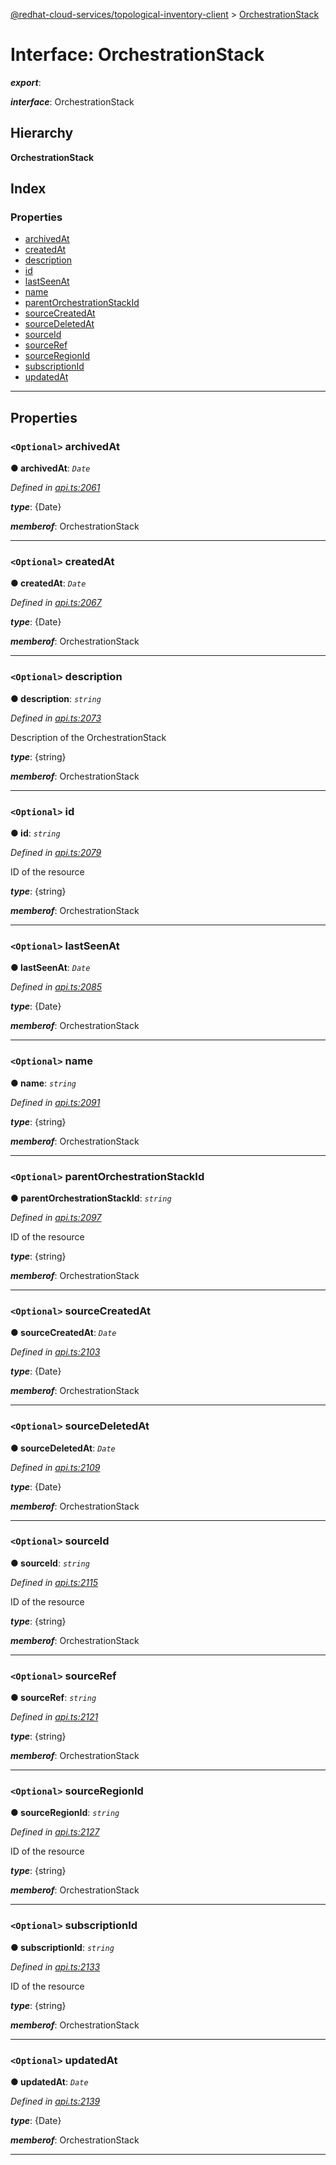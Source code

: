 [@redhat-cloud-services/topological-inventory-client](../README.md) > [OrchestrationStack](../interfaces/orchestrationstack.md)

# Interface: OrchestrationStack

*__export__*: 

*__interface__*: OrchestrationStack

## Hierarchy

**OrchestrationStack**

## Index

### Properties

* [archivedAt](orchestrationstack.md#archivedat)
* [createdAt](orchestrationstack.md#createdat)
* [description](orchestrationstack.md#description)
* [id](orchestrationstack.md#id)
* [lastSeenAt](orchestrationstack.md#lastseenat)
* [name](orchestrationstack.md#name)
* [parentOrchestrationStackId](orchestrationstack.md#parentorchestrationstackid)
* [sourceCreatedAt](orchestrationstack.md#sourcecreatedat)
* [sourceDeletedAt](orchestrationstack.md#sourcedeletedat)
* [sourceId](orchestrationstack.md#sourceid)
* [sourceRef](orchestrationstack.md#sourceref)
* [sourceRegionId](orchestrationstack.md#sourceregionid)
* [subscriptionId](orchestrationstack.md#subscriptionid)
* [updatedAt](orchestrationstack.md#updatedat)

---

## Properties

<a id="archivedat"></a>

### `<Optional>` archivedAt

**● archivedAt**: *`Date`*

*Defined in [api.ts:2061](https://github.com/karelhala/javascript-clients/blob/master/packages/topological-inventory/api.ts#L2061)*

*__type__*: {Date}

*__memberof__*: OrchestrationStack

___
<a id="createdat"></a>

### `<Optional>` createdAt

**● createdAt**: *`Date`*

*Defined in [api.ts:2067](https://github.com/karelhala/javascript-clients/blob/master/packages/topological-inventory/api.ts#L2067)*

*__type__*: {Date}

*__memberof__*: OrchestrationStack

___
<a id="description"></a>

### `<Optional>` description

**● description**: *`string`*

*Defined in [api.ts:2073](https://github.com/karelhala/javascript-clients/blob/master/packages/topological-inventory/api.ts#L2073)*

Description of the OrchestrationStack

*__type__*: {string}

*__memberof__*: OrchestrationStack

___
<a id="id"></a>

### `<Optional>` id

**● id**: *`string`*

*Defined in [api.ts:2079](https://github.com/karelhala/javascript-clients/blob/master/packages/topological-inventory/api.ts#L2079)*

ID of the resource

*__type__*: {string}

*__memberof__*: OrchestrationStack

___
<a id="lastseenat"></a>

### `<Optional>` lastSeenAt

**● lastSeenAt**: *`Date`*

*Defined in [api.ts:2085](https://github.com/karelhala/javascript-clients/blob/master/packages/topological-inventory/api.ts#L2085)*

*__type__*: {Date}

*__memberof__*: OrchestrationStack

___
<a id="name"></a>

### `<Optional>` name

**● name**: *`string`*

*Defined in [api.ts:2091](https://github.com/karelhala/javascript-clients/blob/master/packages/topological-inventory/api.ts#L2091)*

*__type__*: {string}

*__memberof__*: OrchestrationStack

___
<a id="parentorchestrationstackid"></a>

### `<Optional>` parentOrchestrationStackId

**● parentOrchestrationStackId**: *`string`*

*Defined in [api.ts:2097](https://github.com/karelhala/javascript-clients/blob/master/packages/topological-inventory/api.ts#L2097)*

ID of the resource

*__type__*: {string}

*__memberof__*: OrchestrationStack

___
<a id="sourcecreatedat"></a>

### `<Optional>` sourceCreatedAt

**● sourceCreatedAt**: *`Date`*

*Defined in [api.ts:2103](https://github.com/karelhala/javascript-clients/blob/master/packages/topological-inventory/api.ts#L2103)*

*__type__*: {Date}

*__memberof__*: OrchestrationStack

___
<a id="sourcedeletedat"></a>

### `<Optional>` sourceDeletedAt

**● sourceDeletedAt**: *`Date`*

*Defined in [api.ts:2109](https://github.com/karelhala/javascript-clients/blob/master/packages/topological-inventory/api.ts#L2109)*

*__type__*: {Date}

*__memberof__*: OrchestrationStack

___
<a id="sourceid"></a>

### `<Optional>` sourceId

**● sourceId**: *`string`*

*Defined in [api.ts:2115](https://github.com/karelhala/javascript-clients/blob/master/packages/topological-inventory/api.ts#L2115)*

ID of the resource

*__type__*: {string}

*__memberof__*: OrchestrationStack

___
<a id="sourceref"></a>

### `<Optional>` sourceRef

**● sourceRef**: *`string`*

*Defined in [api.ts:2121](https://github.com/karelhala/javascript-clients/blob/master/packages/topological-inventory/api.ts#L2121)*

*__type__*: {string}

*__memberof__*: OrchestrationStack

___
<a id="sourceregionid"></a>

### `<Optional>` sourceRegionId

**● sourceRegionId**: *`string`*

*Defined in [api.ts:2127](https://github.com/karelhala/javascript-clients/blob/master/packages/topological-inventory/api.ts#L2127)*

ID of the resource

*__type__*: {string}

*__memberof__*: OrchestrationStack

___
<a id="subscriptionid"></a>

### `<Optional>` subscriptionId

**● subscriptionId**: *`string`*

*Defined in [api.ts:2133](https://github.com/karelhala/javascript-clients/blob/master/packages/topological-inventory/api.ts#L2133)*

ID of the resource

*__type__*: {string}

*__memberof__*: OrchestrationStack

___
<a id="updatedat"></a>

### `<Optional>` updatedAt

**● updatedAt**: *`Date`*

*Defined in [api.ts:2139](https://github.com/karelhala/javascript-clients/blob/master/packages/topological-inventory/api.ts#L2139)*

*__type__*: {Date}

*__memberof__*: OrchestrationStack

___

